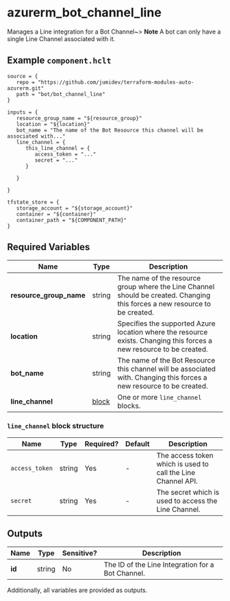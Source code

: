 # azurerm_bot_channel_line

Manages a Line integration for a Bot Channel~> **Note** A bot can only have a single Line Channel associated with it.

## Example `component.hclt`

```hcl
source = {
   repo = "https://github.com/jumidev/terraform-modules-auto-azurerm.git"   
   path = "bot/bot_channel_line"   
}

inputs = {
   resource_group_name = "${resource_group}"   
   location = "${location}"   
   bot_name = "The name of the Bot Resource this channel will be associated with..."   
   line_channel = {
      this_line_channel = {
         access_token = "..."         
         secret = "..."         
      }
      
   }
   
}

tfstate_store = {
   storage_account = "${storage_account}"   
   container = "${container}"   
   container_path = "${COMPONENT_PATH}"   
}

```

## Required Variables

| Name | Type |  Description |
| ---- | --------- |  ----------- |
| **resource_group_name** | string |  The name of the resource group where the Line Channel should be created. Changing this forces a new resource to be created. | 
| **location** | string |  Specifies the supported Azure location where the resource exists. Changing this forces a new resource to be created. | 
| **bot_name** | string |  The name of the Bot Resource this channel will be associated with. Changing this forces a new resource to be created. | 
| **line_channel** | [block](#line_channel-block-structure) |  One or more `line_channel` blocks. | 

### `line_channel` block structure

| Name | Type | Required? | Default | Description |
| ---- | ---- | --------- | ------- | ----------- |
| `access_token` | string | Yes | - | The access token which is used to call the Line Channel API. |
| `secret` | string | Yes | - | The secret which is used to access the Line Channel. |



## Outputs

| Name | Type | Sensitive? | Description |
| ---- | ---- | --------- | --------- |
| **id** | string | No  | The ID of the Line Integration for a Bot Channel. | 

Additionally, all variables are provided as outputs.

